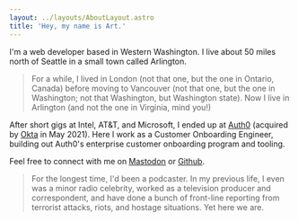 ```yaml
---
layout: ../layouts/AboutLayout.astro
title: 'Hey, my name is Art.'
---
```


I'm a web developer based in Western Washington. I live about 50 miles north of Seattle in a small town called Arlington.

> For a while, I lived in London (not that one, but the one in Ontario, Canada) before moving to Vancouver (not that one, but the one in Washington; not that Washington, but Washington state). Now I live in Arlington (and not the one in Virginia, mind you!)

After short gigs at Intel, AT&T, and Microsoft, I ended up at [Auth0](https://auth0.com/) (acquired by [Okta](https://okta.com) in May 2021). Here I work as a Customer Onboarding Engineer, building out Auth0's enterprise customer onboarding program and tooling.

Feel free to connect with me on [Mastodon](https://lounge.town/@rosnovsky) or [Github](https://github.com/rosnovsky).

> For the longest time, I'd been a podcaster. In my previous life, I even was a minor radio celebrity, worked as a television producer and correspondent, and have done a bunch of front-line reporting from terrorist attacks, riots, and hostage situations. Yet here we are.

